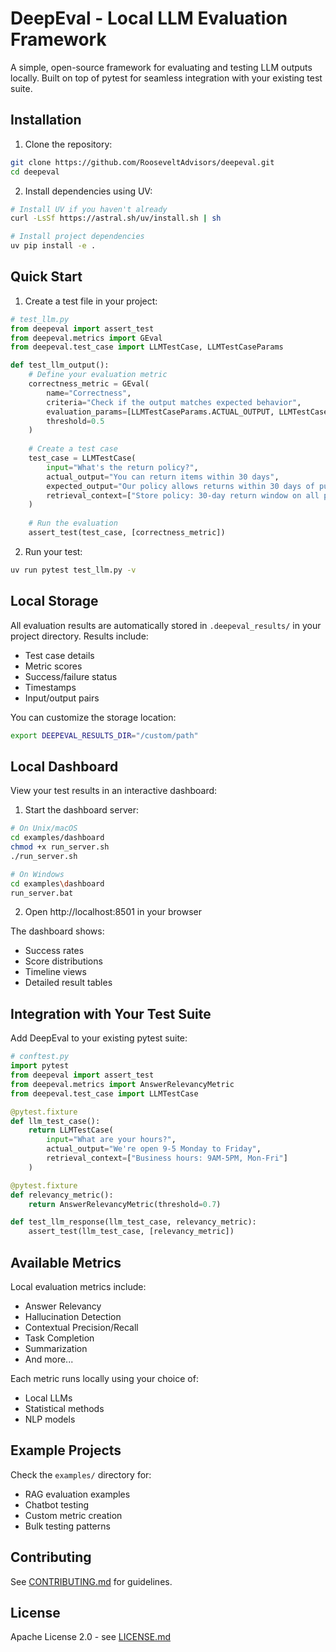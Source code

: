 # DeepEval - Local LLM Evaluation Framework

A simple, open-source framework for evaluating and testing LLM outputs locally. Built on top of pytest for seamless integration with your existing test suite.

## Installation

1. Clone the repository:
```bash
git clone https://github.com/RooseveltAdvisors/deepeval.git
cd deepeval
```

2. Install dependencies using UV:
```bash
# Install UV if you haven't already
curl -LsSf https://astral.sh/uv/install.sh | sh

# Install project dependencies
uv pip install -e .
```

## Quick Start

1. Create a test file in your project:
```python
# test_llm.py
from deepeval import assert_test
from deepeval.metrics import GEval
from deepeval.test_case import LLMTestCase, LLMTestCaseParams

def test_llm_output():
    # Define your evaluation metric
    correctness_metric = GEval(
        name="Correctness",
        criteria="Check if the output matches expected behavior",
        evaluation_params=[LLMTestCaseParams.ACTUAL_OUTPUT, LLMTestCaseParams.EXPECTED_OUTPUT],
        threshold=0.5
    )
    
    # Create a test case
    test_case = LLMTestCase(
        input="What's the return policy?",
        actual_output="You can return items within 30 days",
        expected_output="Our policy allows returns within 30 days of purchase",
        retrieval_context=["Store policy: 30-day return window on all purchases"]
    )
    
    # Run the evaluation
    assert_test(test_case, [correctness_metric])
```

2. Run your test:
```bash
uv run pytest test_llm.py -v
```

## Local Storage

All evaluation results are automatically stored in `.deepeval_results/` in your project directory. Results include:
- Test case details
- Metric scores
- Success/failure status
- Timestamps
- Input/output pairs

You can customize the storage location:
```bash
export DEEPEVAL_RESULTS_DIR="/custom/path"
```

## Local Dashboard

View your test results in an interactive dashboard:

1. Start the dashboard server:
```bash
# On Unix/macOS
cd examples/dashboard
chmod +x run_server.sh
./run_server.sh

# On Windows
cd examples\dashboard
run_server.bat
```

2. Open http://localhost:8501 in your browser

The dashboard shows:
- Success rates
- Score distributions
- Timeline views
- Detailed result tables

## Integration with Your Test Suite

Add DeepEval to your existing pytest suite:

```python
# conftest.py
import pytest
from deepeval import assert_test
from deepeval.metrics import AnswerRelevancyMetric
from deepeval.test_case import LLMTestCase

@pytest.fixture
def llm_test_case():
    return LLMTestCase(
        input="What are your hours?",
        actual_output="We're open 9-5 Monday to Friday",
        retrieval_context=["Business hours: 9AM-5PM, Mon-Fri"]
    )

@pytest.fixture
def relevancy_metric():
    return AnswerRelevancyMetric(threshold=0.7)

def test_llm_response(llm_test_case, relevancy_metric):
    assert_test(llm_test_case, [relevancy_metric])
```

## Available Metrics

Local evaluation metrics include:
- Answer Relevancy
- Hallucination Detection
- Contextual Precision/Recall
- Task Completion
- Summarization
- And more...

Each metric runs locally using your choice of:
- Local LLMs
- Statistical methods
- NLP models

## Example Projects

Check the `examples/` directory for:
- RAG evaluation examples
- Chatbot testing
- Custom metric creation
- Bulk testing patterns

## Contributing

See [CONTRIBUTING.md](CONTRIBUTING.md) for guidelines.

## License

Apache License 2.0 - see [LICENSE.md](LICENSE.md)
